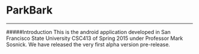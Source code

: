 # ParkBark
----

#####Introduction
This is the android application developed in San Francisco State University CSC413 of Spring 2015 under Professor Mark Sosnick.
We have released the very first alpha version pre-release.
